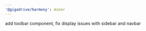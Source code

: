 ```yaml
---
'@gigadrive/harmony': minor
---
```


add toolbar component, fix display issues with sidebar and navbar
